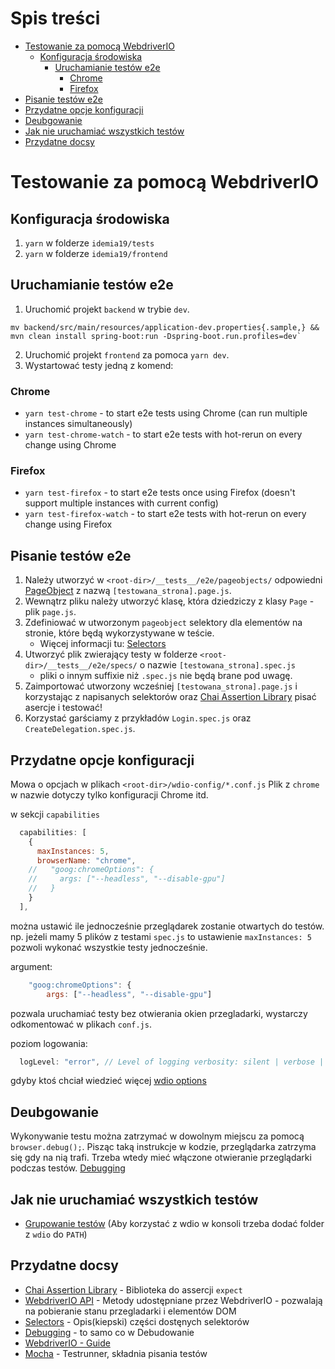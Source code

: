 # Spis treści

- [Testowanie za pomocą WebdriverIO](#testowanie-za-pomocą-webdriverio)
  - [Konfiguracja środowiska](#konfiguracja-środowiska)
    - [Uruchamianie testów e2e](#uruchamianie-testów-e2e)
      - [Chrome](#chrome)
      - [Firefox](#firefox)
- [Pisanie testów e2e](#pisanie-testów-e2e)
- [Przydatne opcje konfiguracji](#przydatne-opcje-konfiguracji)
- [Deubgowanie](#deubgowanie)
- [Jak nie uruchamiać wszystkich testów](#jak-nie-uruchamiać-wszystkich-testów)
- [Przydatne docsy](#przydatne-docsy)

<a name="testowanie-za-pomocą-webdriverio"></a>

# Testowanie za pomocą WebdriverIO

<a name="konfiguracja-środowiska"></a>

## Konfiguracja środowiska

1. `yarn` w folderze `idemia19/tests`
2. `yarn` w folderze `idemia19/frontend` 

<a name="#uruchamianie-testów-e2e"></a>

## Uruchamianie testów e2e

1. Uruchomić projekt `backend` w trybie `dev`.

```
mv backend/src/main/resources/application-dev.properties{.sample,} && mvn clean install spring-boot:run -Dspring-boot.run.profiles=dev`
```

2. Uruchomić projekt `frontend` za pomoca `yarn dev`.
3. Wystartować testy jedną z komend:

<a name="#chrome"></a>

### Chrome

- `yarn test-chrome` - to start e2e tests using Chrome (can run multiple instances simultaneously)
- `yarn test-chrome-watch` - to start e2e tests with hot-rerun on every change using Chrome

<a name="#firefox"></a>

### Firefox

- `yarn test-firefox` - to start e2e tests once using Firefox (doesn't support multiple instances with current config)
- `yarn test-firefox-watch` - to start e2e tests with hot-rerun on every change using Firefox

<a name="#pisanie-testów-e2e"></a>

## Pisanie testów e2e

1. Należy utworzyć w `<root-dir>/__tests__/e2e/pageobjects/` odpowiedni [PageObject](https://webdriver.io/docs/pageobjects.html) z nazwą `[testowana_strona].page.js`.
2. Wewnątrz pliku należy utworzyć klasę, która dziedziczy z klasy `Page` - plik `page.js`.
3. Zdefiniować w utworzonym `pageobject` selektory dla elementów na stronie, które będą wykorzystywane w teście.
   - Więcej informacji tu: [Selectors](https://webdriver.io/docs/selectors.html)
4. Utworzyć plik zwierający testy w folderze `<root-dir>/__tests__/e2e/specs/` o nazwie `[testowana_strona].spec.js`
   - pliki o innym suffixie niż `.spec.js` nie będą brane pod uwagę.
5. Zaimportować utworzony wcześniej `[testowana_strona].page.js` i korzystając z napisanych selektorów oraz [Chai Assertion Library](https://www.chaijs.com/guide/styles/#expect) pisać asercje i testować!
6. Korzystać garściamy z przykładów `Login.spec.js` oraz `CreateDelegation.spec.js`.

<a name="#przydatne-opcje-konfiguracji"></a>

## Przydatne opcje konfiguracji

Mowa o opcjach w plikach `<root-dir>/wdio-config/*.conf.js`
Plik z `chrome` w nazwie dotyczy tylko konfiguracji Chrome itd.

w sekcji `capabilities`

```js
  capabilities: [
    {
      maxInstances: 5,
      browserName: "chrome",
    //   "goog:chromeOptions": {
    //     args: ["--headless", "--disable-gpu"]
    //   }
    }
  ],
```

można ustawić ile jednocześnie przeglądarek zostanie otwartych do testów. np. jeżeli mamy 5 plików z testami `spec.js` to ustawienie `maxInstances: 5` pozwoli wykonać wszystkie testy jednocześnie.

argument:

```js
    "goog:chromeOptions": {
        args: ["--headless", "--disable-gpu"]
```

pozwala uruchamiać testy bez otwierania okien przegladarki, wystarczy odkomentować w plikach `conf.js`.

poziom logowania:

```js
  logLevel: "error", // Level of logging verbosity: silent | verbose | command | data | result | error
```

gdyby ktoś chciał wiedzieć więcej [wdio options](https://webdriver.io/docs/options.html)

<a name="#debugowanie"></a>

## Deubgowanie

Wykonywanie testu można zatrzymać w dowolnym miejscu za pomocą `browser.debug();`. Pisząc taką instrukcje w kodzie, przeglądarka zatrzyma się gdy na nią trafi. Trzeba wtedy mieć włączone otwieranie przeglądarki podczas testów.
[Debugging](https://webdriver.io/docs/debugging.html)

<a name="#jak-nie-uruchamiać-wszystkich-testów"></a>

## Jak nie uruchamiać wszystkich testów

- [Grupowanie testów](https://webdriver.io/docs/organizingsuites.html#group-test-specs)
  (Aby korzystać z wdio w konsoli trzeba dodać folder z `wdio` do `PATH`)

<a name="#przydatne-docsy"></a>

## Przydatne docsy

- [Chai Assertion Library](https://www.chaijs.com/guide/styles/#expect) - Biblioteka do assercji `expect`
- [WebdriverIO API](https://webdriver.io/docs/api.html) - Metody udostępniane przez WebdriverIO - pozwalają na pobieranie stanu przegladarki i elementów DOM
- [Selectors](https://webdriver.io/docs/selectors.html) - Opis(kiepski) części dostęnych selektorów
- [Debugging](https://webdriver.io/docs/debugging.html) - to samo co w Debudowanie
- [WebdriverIO - Guide](https://webdriver.io/docs/gettingstarted.html)
- [Mocha](https://mochajs.org/#delayed-root-suite) - Testrunner, składnia pisania testów
